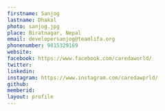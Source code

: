 ```yaml
---
firstname: Sanjog
lastname: Dhakal
photo: sanjog.jpg
place: Biratnagar, Nepal
email: developersanjog@teamlifa.org
phonenumber: 9815329169
website: 
facebook: https://www.facebook.com/caredaworld/
twitter: 
linkedin: 
instagram: https://www.instagram.com/caredawprld/
github: 
memberid:
layout: profile
---
```

